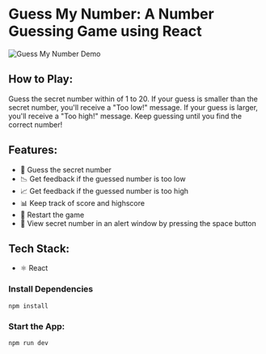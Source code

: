 # Guess My Number: A Number Guessing Game using React

![Guess My Number Demo](https://i.ibb.co/QpxmGss/Screenshot-26-3-2024-22337-react-guess-the-number-web-app.jpg)

## How to Play:

Guess the secret number within of 1 to 20. If your guess is smaller than the secret number, you'll receive a "Too low!" message. If your guess is larger, you'll receive a "Too high!" message. Keep guessing until you find the correct number!

## Features:

- 🔢 Guess the secret number
- 📉 Get feedback if the guessed number is too low
- 📈 Get feedback if the guessed number is too high
- 📊 Keep track of score and highscore
- 🔄 Restart the game
- 🚀 View secret number in an alert window by pressing the space button

## Tech Stack:

- ⚛️ React

### Install Dependencies

```shell
npm install
```

### Start the App:
```shell
npm run dev
```
